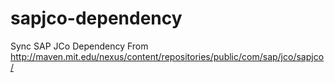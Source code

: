 # sapjco-dependency

Sync SAP JCo Dependency From http://maven.mit.edu/nexus/content/repositories/public/com/sap/jco/sapjco/